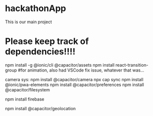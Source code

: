 # hackathonApp

This is our main project

# Please keep track of dependencies!!!!

npm install -g @ionic/cli @capacitor/assets
npm install react-transition-group #for animation, also had VSCode fix issue, whatever that was...

camera sys:
npm install @capacitor/camera
npx cap sync
npm install @ionic/pwa-elements
npm install @capacitor/preferences
npm install @capacitor/filesystem

npm install firebase

npm install @capacitor/geolocation
